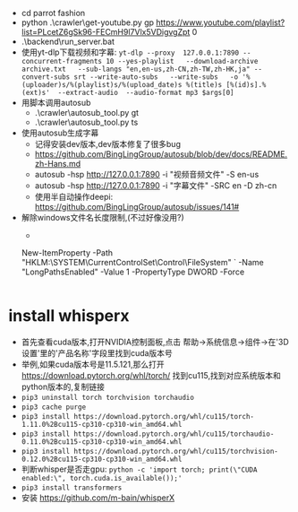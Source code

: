* cd parrot fashion
* python .\crawler\get-youtube.py gp https://www.youtube.com/playlist?list=PLcetZ6gSk96-FECmH9l7Vlx5VDigvgZpt 0
* .\backend\run_server.bat
* 使用yt-dlp下载视频和字幕: `yt-dlp --proxy  127.0.0.1:7890 --concurrent-fragments 10 --yes-playlist   --download-archive archive.txt   --sub-langs "en,en-us,zh-CN,zh-TW,zh-HK,ja" --convert-subs srt --write-auto-subs   --write-subs   -o '%(uploader)s/%(playlist)s/%(upload_date)s %(title)s [%(id)s].%(ext)s'  --extract-audio  --audio-format mp3 $args[0]`
* 用脚本调用autosub
    * .\crawler\autosub_tool.py gt <fileName> <fileDir>
    * .\crawler\autosub_tool.py ts <inPath> <outPath>
* 使用autosub生成字幕
    * 记得安装dev版本,dev版本修复了很多bug
    * https://github.com/BingLingGroup/autosub/blob/dev/docs/README.zh-Hans.md
    * autosub -hsp http://127.0.0.1:7890 -i "视频音频文件"  -S en-us
    * autosub -hsp http://127.0.0.1:7890 -i "字幕文件" -SRC en -D zh-cn
    * 使用半自动操作deepi: https://github.com/BingLingGroup/autosub/issues/141#
* 解除windows文件名长度限制,(不过好像没用?)
    * ```powershell
    New-ItemProperty -Path "HKLM:\SYSTEM\CurrentControlSet\Control\FileSystem" `
    -Name "LongPathsEnabled" -Value 1 -PropertyType DWORD -Force
    ```
# install whisperx
  * 首先查看cuda版本,打开NVIDIA控制面板,点击 帮助->系统信息->组件->在'3D设置'里的'产品名称'字段里找到cuda版本号
  * 举例,如果cuda版本号是11.5.121,那么打开 https://download.pytorch.org/whl/torch/ 找到cu115,找到对应系统版本和python版本的,复制链接
  * `pip3 uninstall torch torchvision torchaudio`
  * `pip3 cache purge`
  * `pip3 install https://download.pytorch.org/whl/cu115/torch-1.11.0%2Bcu115-cp310-cp310-win_amd64.whl`
  * `pip3 install https://download.pytorch.org/whl/cu115/torchaudio-0.11.0%2Bcu115-cp310-cp310-win_amd64.whl`
  * `pip3 install https://download.pytorch.org/whl/cu115/torchvision-0.12.0%2Bcu115-cp310-cp310-win_amd64.whl`
  * 判断whisper是否走gpu: `python -c 'import torch; print(\"CUDA enabled:\", torch.cuda.is_available());'`
  * `pip3 install transformers`
  * 安装 https://github.com/m-bain/whisperX
